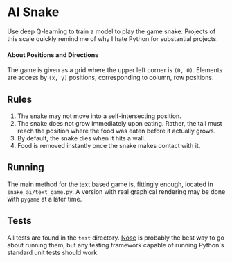 # AI Snake

Use deep Q-learning to train a model to play the game snake. Projects of this scale quickly remind me of why I hate
Python for substantial projects.

#### About Positions and Directions

The game is given as a grid where the upper left corner is `(0, 0)`. Elements are access by `(x, y)` positions,
corresponding to column, row positions.

## Rules

1. The snake may not move into a self-intersecting position.
2. The snake does not grow immediately upon eating. Rather, the tail must reach the position where the food was eaten
before it actually grows.
3. By default, the snake dies when it hits a wall.
4. Food is removed instantly once the snake makes contact with it.

## Running

The main method for the text based game is, fittingly enough, located in `snake_ai/text_game.py`. A version with real
graphical rendering may be done with `pygame` at a later time.

## Tests

All tests are found in the `test` directory. [Nose](https://nose.readthedocs.io/en/latest/) is probably the best way to
go about running them, but any testing framework capable of running Python's standard unit tests should work.
